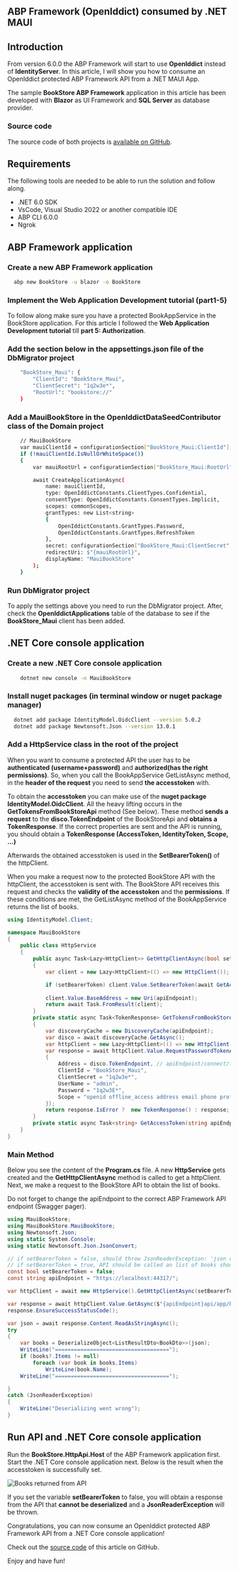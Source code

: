 ## ABP Framework (OpenIddict) consumed by .NET MAUI

## Introduction

From version 6.0.0 the ABP Framework will start to use **OpenIddict** instead of **IdentityServer**. In this article, I will show you how to consume an OpenIddict protected ABP Framework API from a .NET MAUI App.

The sample **BookStore ABP Framework** application in this article has been developed with **Blazor** as UI Framework and **SQL Server** as database provider.

### Source code

The source code of both projects is [available on GitHub](https://github.com/bartvanhoey/MauiAbpOpenIddict).

## Requirements

The following tools are needed to be able to run the solution and follow along.

* .NET 6.0 SDK
* VsCode, Visual Studio 2022 or another compatible IDE
* ABP CLI 6.0.0
* Ngrok

## ABP Framework application

### Create a new ABP Framework application

```bash
  abp new BookStore -u blazor -o BookStore
```

### Implement the Web Application Development tutorial (part1-5)

To follow along make sure you have a protected BookAppService in the BookStore application. For this article I followed the **Web Application Development tutorial** till **part 5: Authorization**.

### Add the section below in the appsettings.json file of the DbMigrator project

```bash
    "BookStore_Maui": {
        "ClientId": "BookStore_Maui",
        "ClientSecret": "1q2w3e*",
        "RootUrl": "bookstore://"
    }
```

### Add a MauiBookStore in the OpenIddictDataSeedContributor class of the Domain project

```bash
    // MauiBookStore
    var mauiClientId = configurationSection["BookStore_Maui:ClientId"];
    if (!mauiClientId.IsNullOrWhiteSpace())
    {
        var mauiRootUrl = configurationSection["BookStore_Maui:RootUrl"];

        await CreateApplicationAsync(
            name: mauiClientId,
            type: OpenIddictConstants.ClientTypes.Confidential,
            consentType: OpenIddictConstants.ConsentTypes.Implicit,
            scopes: commonScopes,
            grantTypes: new List<string>
            {
                OpenIddictConstants.GrantTypes.Password,
                OpenIddictConstants.GrantTypes.RefreshToken
            },
            secret: configurationSection["BookStore_Maui:ClientSecret"],
            redirectUri: $"{mauiRootUrl}",
            displayName: "MauiBookStore"
        );
    }
```

### Run DbMigrator project

To apply the settings above you need to run the DbMigrator project. After, check the **OpenIddictApplications** table of the database to see if the **BookStore_Maui** client has been added.

## .NET Core console application

### Create a new .NET Core console application

```bash
    dotnet new console -n MauiBookStore
```

### Install nuget packages (in terminal window or nuget package manager)

```bash
  dotnet add package IdentityModel.OidcClient --version 5.0.2
  dotnet add package Newtonsoft.Json --version 13.0.1
```

### Add a HttpService class in the root of the project

When you want to consume a protected API the user has to be **authenticated (username+password)** and **authorized(has the right permissions)**. So, when you call the BookAppService GetListAsync method, in the **header of the request** you need to send **the accesstoken** with.

To obtain the **accesstoken** you can make use of the **nuget package IdentityModel.OidcClient**. All the heavy lifting occurs in the **GetTokensFromBookStoreApi** method (See below). These method **sends a request** to the **disco.TokenEndpoint** of the BookStoreApi and **obtains a TokenResponse**. If the correct properties are sent and the API is running, you should obtain a **TokenResponse (AccessToken, IdentityToken, Scope, ...)**

Afterwards the obtained accesstoken is used in the **SetBearerToken()** of the httpClient.

When you make a request now to the protected BookStore API with the httpClient, the accesstoken is sent with. The BookStore API receives this request and checks the **validity of the accesstoken** and the **permissions**. If these conditions are met, the GetListAsync method of the BookAppService returns the list of books.

```csharp
using IdentityModel.Client;

namespace MauiBookStore
{
    public class HttpService
    {
        public async Task<Lazy<HttpClient>> GetHttpClientAsync(bool setBearerToken, string apiEndpoint)
        {
            var client = new Lazy<HttpClient>(() => new HttpClient());

            if (setBearerToken) client.Value.SetBearerToken(await GetAccessToken(apiEndpoint));
            
            client.Value.BaseAddress = new Uri(apiEndpoint); 
            return await Task.FromResult(client);
        }
        private static async Task<TokenResponse> GetTokensFromBookStoreApi(string apiEndpoint)
        {
            var discoveryCache = new DiscoveryCache(apiEndpoint);
            var disco = await discoveryCache.GetAsync();
            var httpClient = new Lazy<HttpClient>(() => new HttpClient());
            var response = await httpClient.Value.RequestPasswordTokenAsync(new PasswordTokenRequest
            {
                Address = disco.TokenEndpoint, // apiEndpoint/connect/token
                ClientId = "BookStore_Maui",
                ClientSecret = "1q2w3e*",
                UserName = "admin",
                Password = "1q2w3E*",
                Scope = "openid offline_access address email phone profile roles BookStore",
            });
            return response.IsError ?  new TokenResponse() : response;
        }
        private static async Task<string> GetAccessToken(string apiEndpoint) => (await GetTokensFromBookStoreApi(apiEndpoint)).AccessToken;
    }
}
```

### Main Method

Below you see the content of the **Program.cs** file. A new **HttpService** gets created and the **GetHttpClientAsync** method is called to get a httpClient.
Next, we make a request to the BookStore API to obtain the list of books.

Do not forget to change the apiEndpoint to the correct ABP Framework API endpoint (Swagger pager).

```csharp
using MauiBookStore;
using MauiBookStore.MauiBookStore;
using Newtonsoft.Json;
using static System.Console;
using static Newtonsoft.Json.JsonConvert;

// if setBearerToken = false, should throw JsonReaderException: 'json cannot be serialized.'
// if setBearerToken = true, API should be called an list of books should be returned
const bool setBearerToken = false;
const string apiEndpoint = "https://localhost:44317/";

var httpClient = await new HttpService().GetHttpClientAsync(setBearerToken, apiEndpoint);

var response = await httpClient.Value.GetAsync($"{apiEndpoint}api/app/book");
response.EnsureSuccessStatusCode();

var json = await response.Content.ReadAsStringAsync();
try
{
    var books = DeserializeObject<ListResultDto<BookDto>>(json);
    WriteLine("====================================");
    if (books?.Items != null)
        foreach (var book in books.Items)
            WriteLine(book.Name);
    WriteLine("====================================");

}
catch (JsonReaderException)
{
    WriteLine("Deserializing went wrong");
}


```

## Run API and .NET Core console application

Run the **BookStore.HttpApi.Host** of the ABP Framework application first. Start the .NET Core console application next. Below is the result when the accesstoken is successfully set.

![Books returned from API](../Images/books_returned_from_api.jpg)

If you set the variable **setBearerToken** to false, you will obtain a response from the API that **cannot be deserialized** and a **JsonReaderException** will be thrown.

Congratulations, you can now consume an OpenIddict protected ABP Framework API from a .NET Core console application!

Check out the [source code](https://github.com/bartvanhoey/AbpAddCustomClaimToAccessToken) of this article on GitHub.

Enjoy and have fun!
